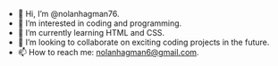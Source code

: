- 👋 Hi, I’m @nolanhagman76.
- 👀 I’m interested in coding and programming.
- 🌱 I’m currently learning HTML and CSS.
- 💞️ I’m looking to collaborate on exciting coding projects in the future.
- 📫 How to reach me: nolanhagman6@gmail.com.

<!---
nolanhagman76/nolanhagman76 is a ✨ special ✨ repository because its `README.md` (this file) appears on your GitHub profile.
You can click the Preview link to take a look at your changes.
--->
